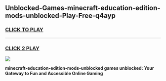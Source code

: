 
## Unblocked-Games-minecraft-education-edition-mods-unblocked-Play-Free-q4ayp
<h3>
<a href="https://premium76.site?title=minecraft-education-edition-mods-unblocked&ref=19M">CLICK TO PLAY</a></h3>
<hr>

<h3>
<a href="https://premium76.site?title=minecraft-education-edition-mods-unblocked&ref=19M">CLICK 2 PLAY</a>
  
</h3>

<a href="https://premium76.site?title=minecraft-education-edition-mods-unblocked&ref=19M"><img src="https://clearcache.store/games.png"></a>


**minecraft-education-edition-mods-unblocked games unblocked: Your Gateway to Fun and Accessible Online Gaming**
